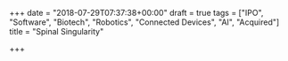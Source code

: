 +++
date = "2018-07-29T07:37:38+00:00"
draft = true
tags = ["IPO", "Software", "Biotech", "Robotics", "Connected Devices", "AI", "Acquired"]
title = "Spinal Singularity"

+++
